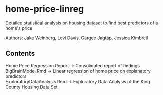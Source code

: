 # home-price-linreg
Detailed statistical analysis on housing dataset to find best predictors of a home's price

Authors: Jake Weinberg, Levi Davis, Gargee Jagtap, Jessica Kimbrell

## Contents

Home Price Regression Report -> Consolidated report of findings <br/>
BigBrainModel.Rmd -> Linear regression of home price on explanatory predictors <br/>
ExploratoryDataAnalysis.Rmd -> Exploratory Data Analysis of the King County Housing Data Set
